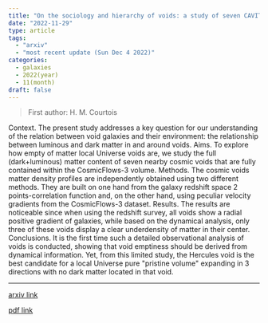 ```yaml
---
title: "On the sociology and hierarchy of voids: a study of seven CAVITY nearby galaxy voids and their dynamical CosmicFlows-3 environment"
date: "2022-11-29"
type: article
tags:
  - "arxiv"
  - "most recent update (Sun Dec 4 2022)"
categories:
  - galaxies
  - 2022(year)
  - 11(month)
draft: false
---
```


> First author: H. M. Courtois

 Context. The present study addresses a key question for our understanding of
the relation between void galaxies and their environment: the relationship
between luminous and dark matter in and around voids. Aims. To explore how
empty of matter local Universe voids are, we study the full (dark+luminous)
matter content of seven nearby cosmic voids that are fully contained within the
CosmicFlows-3 volume. Methods. The cosmic voids matter density profiles are
independently obtained using two different methods. They are built on one hand
from the galaxy redshift space 2 points-correlation function and, on the other
hand, using peculiar velocity gradients from the CosmicFlows-3 dataset.
Results. The results are noticeable since when using the redshift survey, all
voids show a radial positive gradient of galaxies, while based on the dynamical
analysis, only three of these voids display a clear underdensity of matter in
their center. Conclusions. It is the first time such a detailed observational
analysis of voids is conducted, showing that void emptiness should be derived
from dynamical information. Yet, from this limited study, the Hercules void is
the best candidate for a local Universe pure "pristine volume" expanding in 3
directions with no dark matter located in that void.

---
[arxiv link](http://arxiv.org/abs/2211.16388v1)

[pdf link](http://arxiv.org/pdf/2211.16388v1)